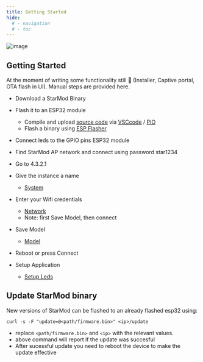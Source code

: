```yaml
---
title: Getting Started
hide:
  # - navigation
  # - toc
---
```


![image](https://github.com/ewowi/StarDocs/assets/1737159/1971587b-372f-4427-8600-92f9071ba82d)

## Getting Started

At the moment of writing some functionality still 🚧 (Installer, Captive portal, OTA flash in UI). Manual steps are provided here.

* Download a StarMod Binary

* Flash it to an ESP32 module
    * Compile and upload [source code](https://github.com/ewowi/StarMod) via [VSCcode](https://code.visualstudio.com) / [PIO](https://platformio.org)
    * Flash a binary using [ESP Flasher](https://github.com/srg74/WLED-wemos-shield/tree/master/resources/Firmware/WLED_%20ESP_Flasher)

* Connect leds to the GPIO pins ESP32 module

* Find StarMod AP network and connect using password star1234

* Go to 4.3.2.1

* Give the instance a name
    * [System](/StarDocs/SysMod/SysModSystem)

* Enter your Wifi credentials
    * [Network](/StarDocs/SysMod/SysModNetwork)
    * Note: first Save Model, then connect 

* Save Model
    * [Model](/StarDocs/SysMod/SysModModel)

* Reboot or press Connect

* Setup Application
    * [Setup Leds](/StarDocs/LedMod/GettingStarted)

## Update StarMod binary

New versions of StarMod can be flashed to an already flashed esp32 using:

```
curl -s -F "update=@<path/firmware.bin>" <ip>/update
```

* replace ```<path/firmware.bin>``` and ```<ip>``` with the relevant values.
* above command will report if the update was succesful
* After sucessful update you need to reboot the device to make the update effective

